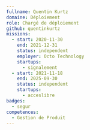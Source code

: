 ```yaml
---
fullname: Quentin Kurtz
domaine: Déploiement
role: Chargé de déploiement
github: quentinkurtz
missions:
  - start: 2020-11-30
    end: 2021-12-31
    status: independent
    employer: Octo Technology
    startups:
      - signalement
  - start: 2021-11-18
    end: 2025-09-30
    status: independent
    startups:
      - acceslibre
badges:
  - segur
competences:
  - Gestion de Produit
---
```

